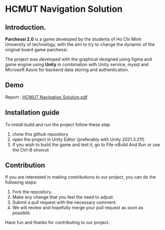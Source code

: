 # HCMUT Navigation Solution

## Introduction.
**Parchessi 2.0** is a game developed by the students of Ho Chi Minh University of technology, with the aim to try to change the dynamic of the original board game parchessi.

The project was developed with the graphical designed using figma and game engine using **Unity** in combination with Unity service, mysql and Microsoft Azure for backend data storing and authentication.

## Demo
Report : [HCMUT Navigation Solution.pdf](https://github.com/ShunPeng1/HCMUT-Navigation-Solution/files/15131167/HCMUT.Navigation.Solution.pdf)

## Installation guide
To install build and run the project follow these step

1. clone this github repository
2. open the project in Unity Editor (preferably with Unity 2021.3.21f)
3. if you wish to build the game and test it, go to File->Build And Run or use the Ctrl-B shorcut


## Contribution
If you are interested in making contributions to our project, you can do the following steps:
1. Fork the repository.
2. Make any change that you feel the need to adjust.
3. Submit a pull request with the necessary comment.
4. We will review and hopefully merge your pull request as soon as possible.

Have fun and thanks for contributing to our project.

